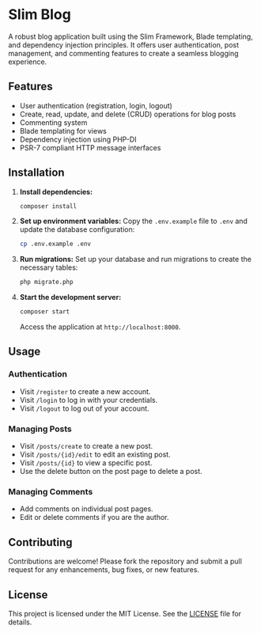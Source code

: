 # Slim Blog

A robust blog application built using the Slim Framework, Blade templating, and dependency injection principles. It offers user authentication, post management, and commenting features to create a seamless blogging experience.

## Features

- User authentication (registration, login, logout)
- Create, read, update, and delete (CRUD) operations for blog posts
- Commenting system
- Blade templating for views
- Dependency injection using PHP-DI
- PSR-7 compliant HTTP message interfaces

## Installation

1. **Install dependencies:**
    ```sh
    composer install
    ```

2. **Set up environment variables:**
    Copy the `.env.example` file to `.env` and update the database configuration:
    ```sh
    cp .env.example .env
    ```

3. **Run migrations:**
    Set up your database and run migrations to create the necessary tables:
    ```sh
    php migrate.php
    ```

4. **Start the development server:**
    ```sh
    composer start
    ```

    Access the application at `http://localhost:8000`.

## Usage

### Authentication
- Visit `/register` to create a new account.
- Visit `/login` to log in with your credentials.
- Visit `/logout` to log out of your account.

### Managing Posts
- Visit `/posts/create` to create a new post.
- Visit `/posts/{id}/edit` to edit an existing post.
- Visit `/posts/{id}` to view a specific post.
- Use the delete button on the post page to delete a post.

### Managing Comments
- Add comments on individual post pages.
- Edit or delete comments if you are the author.

## Contributing

Contributions are welcome! Please fork the repository and submit a pull request for any enhancements, bug fixes, or new features.

## License

This project is licensed under the MIT License. See the [LICENSE](LICENSE) file for details.
